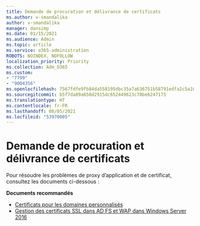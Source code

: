 ```yaml
---
title: Demande de procuration et délivrance de certificats
ms.author: v-smandalika
author: v-smandalika
manager: dansimp
ms.date: 01/15/2021
ms.audience: Admin
ms.topic: article
ms.service: o365-administration
ROBOTS: NOINDEX, NOFOLLOW
localization_priority: Priority
ms.collection: Adm_O365
ms.custom:
- "7799"
- "9004356"
ms.openlocfilehash: 7567fdfe9fb84da558195dbc35a7a636751b58791edfa2c5a10b07215c58bf5c
ms.sourcegitcommit: b5f7da89a650d2915dc652449623c78be6247175
ms.translationtype: HT
ms.contentlocale: fr-FR
ms.lasthandoff: 08/05/2021
ms.locfileid: "53970005"
---
```

# <a name="application-proxy-and-certificate-issues"></a>Demande de procuration et délivrance de certificats

Pour résoudre les problèmes de proxy d’application et de certificat, consultez les documents ci-dessous :

**Documents recommandés**

- [Certificats pour les domaines personnalisés](https://docs.microsoft.com/azure/active-directory/manage-apps/application-proxy-configure-custom-domain#certificates-for-custom-domains) 
- [Gestion des certificats SSL dans AD FS et WAP dans Windows Server 2016](https://docs.microsoft.com/windows-server/identity/ad-fs/operations/manage-ssl-certificates-ad-fs-wap)


